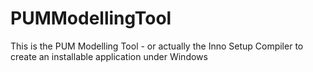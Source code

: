 # PUMModellingTool
This is the PUM Modelling Tool - or actually the Inno Setup Compiler to create an installable application under Windows
